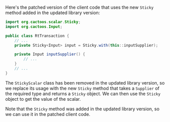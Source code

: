 Here's the patched version of the client code that uses the new `Sticky` method added in the updated library version:

```java
import org.cactoos.scalar.Sticky;
import org.cactoos.Input;

public class RtTransaction {
    // ...
    private Sticky<Input> input = Sticky.with(this::inputSupplier);

    private Input inputSupplier() {
        // ...
    }
    // ...
}
```

The `StickyScalar` class has been removed in the updated library version, so we replace its usage with the new `Sticky` method that takes a `Supplier` of the required type and returns a `Sticky` object. We can then use the `Sticky` object to get the value of the scalar.

Note that the `Sticky` method was added in the updated library version, so we can use it in the patched client code.